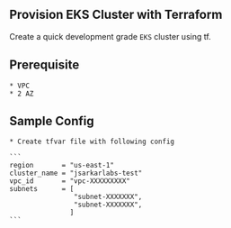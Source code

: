## Provision EKS Cluster with Terraform
Create a quick development grade `EKS` cluster using tf.

## Prerequisite

    * VPC
    * 2 AZ

## Sample Config

    * Create tfvar file with following config

    ```
    region       = "us-east-1"
    cluster_name = "jsarkarlabs-test"
    vpc_id       = "vpc-XXXXXXXXX"
    subnets      = [
                    "subnet-XXXXXXX",
                    "subnet-XXXXXXX",
                   ]
    ```

